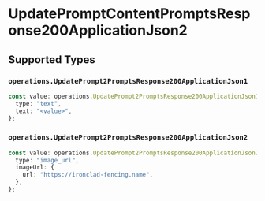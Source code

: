 # UpdatePromptContentPromptsResponse200ApplicationJson2


## Supported Types

### `operations.UpdatePrompt2PromptsResponse200ApplicationJson1`

```typescript
const value: operations.UpdatePrompt2PromptsResponse200ApplicationJson1 = {
  type: "text",
  text: "<value>",
};
```

### `operations.UpdatePrompt2PromptsResponse200ApplicationJson2`

```typescript
const value: operations.UpdatePrompt2PromptsResponse200ApplicationJson2 = {
  type: "image_url",
  imageUrl: {
    url: "https://ironclad-fencing.name",
  },
};
```

